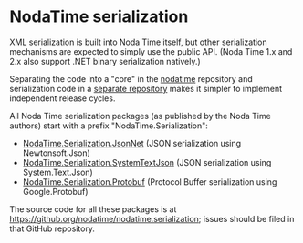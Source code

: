 # NodaTime serialization

XML serialization is built into Noda Time itself, but other serialization mechanisms are
expected to simply use the public API. (Noda Time 1.x and 2.x also support .NET binary
serialization natively.)

Separating the code into a "core" in the [nodatime](https://github.com/nodatime/nodatime)
repository and serialization code in a
[separate repository](https://github.com/nodatime/nodatime.serialization)
makes it simpler to implement independent release cycles.

All Noda Time serialization packages (as published by the Noda Time
authors) start with a prefix "NodaTime.Serialization":

- [NodaTime.Serialization.JsonNet](https://www.nuget.org/packages/NodaTime.Serialization.JsonNet)
  (JSON serialization using Newtonsoft.Json)
- [NodaTime.Serialization.SystemTextJson](https://www.nuget.org/packages/NodaTime.Serialization.SystemTextJson)
  (JSON serialization using System.Text.Json)
- [NodaTime.Serialization.Protobuf](https://www.nuget.org/packages/NodaTime.Serialization.Protobuf)
  (Protocol Buffer serialization using Google.Protobuf)
  
The source code for all these packages is at
https://github.org/nodatime/nodatime.serialization; issues should be
filed in that GitHub repository.
